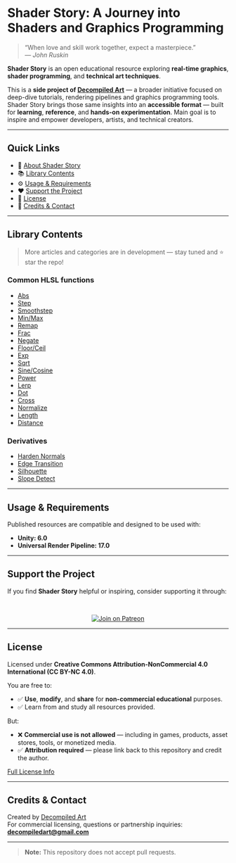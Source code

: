 # Shader Story: A Journey into Shaders and Graphics Programming

> “When love and skill work together, expect a masterpiece.”  
> — *John Ruskin*

**Shader Story** is an open educational resource exploring **real-time graphics**, **shader programming**, and **technical art techniques**.

This is a **side project of [Decompiled Art](https://www.patreon.com/decompiled_art)** — a broader initiative focused on deep-dive tutorials, rendering pipelines and graphics programming tools. Shader Story brings those same insights into an **accessible format** — built for **learning**, **reference**, and **hands-on experimentation**. Main goal is to inspire and empower developers, artists, and technical creators.

---

## Quick Links

- 📘 [About Shader Story](#shader-story-a-journey-into-shaders-and-graphics-programming)
- 📚 [Library Contents](#library-contents)
- ⚙️ [Usage & Requirements](#usage--requirements)
- ❤️ [Support the Project](#support-the-project)
- 🪪 [License](#license)
- 👥 [Credits & Contact](#credits--contact)

---

## Library Contents
> More articles and categories are in development — stay tuned and ⭐ star the repo!

### Common HLSL functions
- [Abs](https://github.com/DeGGeD/ShaderStory/blob/main/Chapters/CommonFunctions/Abs.md)
- [Step](https://github.com/DeGGeD/ShaderStory/blob/main/Chapters/CommonFunctions/Step.md)
- [Smoothstep](https://github.com/DeGGeD/ShaderStory/blob/main/Chapters/CommonFunctions/Smoothstep.md)
- [Min/Max](https://github.com/DeGGeD/ShaderStory/blob/main/Chapters/CommonFunctions/MinMax.md)
- [Remap](https://github.com/DeGGeD/ShaderStory/blob/main/Chapters/CommonFunctions/Remap.md)
- [Frac](https://github.com/DeGGeD/ShaderStory/blob/main/Chapters/CommonFunctions/Frac.md)
- [Negate](https://github.com/DeGGeD/ShaderStory/blob/main/Chapters/CommonFunctions/Negate.md)
- [Floor/Ceil](https://github.com/DeGGeD/ShaderStory/blob/main/Chapters/CommonFunctions/FloorCeil.md)
- [Exp](https://github.com/DeGGeD/ShaderStory/blob/main/Chapters/CommonFunctions/Exp.md)
- [Sqrt](https://github.com/DeGGeD/ShaderStory/blob/main/Chapters/CommonFunctions/Sqrt.md)
- [Sine/Cosine](https://github.com/DeGGeD/ShaderStory/blob/main/Chapters/CommonFunctions/SineCosine.md)
- [Power](https://github.com/DeGGeD/ShaderStory/blob/main/Chapters/CommonFunctions/Power.md)
- [Lerp](https://github.com/DeGGeD/ShaderStory/blob/main/Chapters/CommonFunctions/Lerp.md)
- [Dot](https://github.com/DeGGeD/ShaderStory/blob/main/Chapters/CommonFunctions/Dot.md)
- [Cross](https://github.com/DeGGeD/ShaderStory/blob/main/Chapters/CommonFunctions/Cross.md)
- [Normalize](https://github.com/DeGGeD/ShaderStory/blob/main/Chapters/CommonFunctions/Normalize.md)
- [Length](https://github.com/DeGGeD/ShaderStory/blob/main/Chapters/CommonFunctions/Length.md)
- [Distance](https://github.com/DeGGeD/ShaderStory/blob/main/Chapters/CommonFunctions/Distance.md)

### Derivatives
- [Harden Normals](https://github.com/DeGGeD/ShaderStory/blob/main/Chapters/Derivatives/HardenNormals.md)
- [Edge Transition](https://github.com/DeGGeD/ShaderStory/blob/main/Chapters/Derivatives/EdgeTransition.md)
- [Silhouette](https://github.com/DeGGeD/ShaderStory/blob/main/Chapters/Derivatives/Silhouette.md)
- [Slope Detect](https://github.com/DeGGeD/ShaderStory/blob/main/Chapters/Derivatives/SlopeDetect.md)

---

## Usage & Requirements

Published resources are compatible and designed to be used with:

- **Unity: 6.0**
- **Universal Render Pipeline: 17.0**

---

## Support the Project

If you find **Shader Story** helpful or inspiring, consider supporting it through:

<br>
<p align="center">
  <a href="https://www.patreon.com/decompiled_art" target="_blank">
    <img src="https://img.shields.io/badge/Join%20on%20Patreon-%20Exclusive%20Updates%20%26%20Community-orange?style=for-the-badge&logo=patreon" alt="Join on Patreon">
  </a>
</p>

---

## License

Licensed under **Creative Commons Attribution-NonCommercial 4.0 International (CC BY-NC 4.0)**.

You are free to:
- ✅ **Use**, **modify**, and **share** for **non-commercial educational** purposes.
- ✅ Learn from and study all resources provided.

But:
- ❌ **Commercial use is not allowed** — including in games, products, asset stores, tools, or monetized media.
- ✅ **Attribution required** — please link back to this repository and credit the author.
  
[Full License Info](https://creativecommons.org/licenses/by-nc/4.0/)

---

## Credits & Contact

Created by [Decompiled Art](https://www.patreon.com/decompiled_art)  
For commercial licensing, questions or partnership inquiries: **decompiledart@gmail.com**

---


> **Note:** This repository does not accept pull requests.


